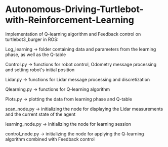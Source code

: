 # Autonomous-Driving-Turtlebot-with-Reinforcement-Learning
Implementation of Q-learning algorithm and Feedback control on turtlebot3_burger in ROS:

Log_learning -> folder containing data and parameters from the learning phase, as well as the Q-table 

Control.py -> functions for robot control, Odometry message processing and setting robot's initial position

Lidar.py -> functions for Lidar message processing and discretization

Qlearning.py -> functions for Q-learning algorithm

Plots.py -> plotting the data from learning phase and Q-table

scan_node.py -> initializing the node for displaying the Lidar measurements and the current state of the agent

learning_node.py -> initializing the node for learning session

control_node.py -> initializing the node for applying the Q-learning algorithm combined with Feedback control
